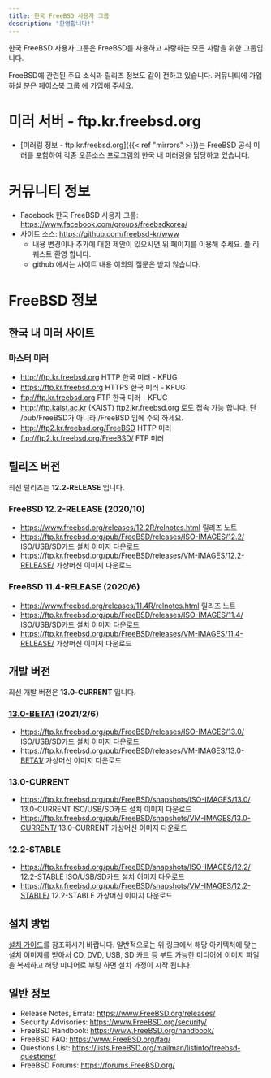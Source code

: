 ```yaml
---
title: 한국 FreeBSD 사용자 그룹
description: "환영합니다!"
---
```


한국 FreeBSD 사용자 그룹은 FreeBSD를 사용하고 사랑하는 모든 사람을 위한 그룹입니다.

FreeBSD에 관련된 주요 소식과 릴리즈 정보도 같이 전하고 있습니다. 커뮤니티에 가입하실 분은 [페이스북 그룹](https://www.facebook.com/groups/freebsdkorea/) 에 가입해 주세요.

# 미러 서버 - ftp.kr.freebsd.org

* [미러링 정보 - ftp.kr.freebsd.org]({{< ref "mirrors" >}})는 FreeBSD 공식 미러를 포함하여 각종 오픈소스 프로그램의 한국 내 미러링을 담당하고 있습니다.

# 커뮤니티 정보

* Facebook 한국 FreeBSD 사용자 그룹: https://www.facebook.com/groups/freebsdkorea/
* 사이트 소스: https://github.com/freebsd-kr/www
  * 내용 변경이나 추가에 대한 제안이 있으시면 위 페이지를 이용해 주세요. 풀 리퀘스트 환영 합니다.
  * github 에서는 사이트 내용 이외의 질문은 받지 않습니다.

# FreeBSD 정보

## 한국 내 미러 사이트

### 마스터 미러

* http://ftp.kr.freebsd.org HTTP 한국 미러 - KFUG
* https://ftp.kr.freebsd.org HTTPS 한국 미러 - KFUG
* ftp://ftp.kr.freebsd.org FTP 한국 미러 - KFUG
* http://ftp.kaist.ac.kr (KAIST) ftp2.kr.freebsd.org 로도 접속 가능 합니다. 단 /pub/FreeBSD가 아니라 /FreeBSD 임에 주의 하세요.
* http://ftp2.kr.freebsd.org/FreeBSD HTTP 미러
* ftp://ftp2.kr.freebsd.org/FreeBSD/ FTP 미러

## 릴리즈 버전

최신 릴리즈는 **12.2-RELEASE** 입니다.

### FreeBSD 12.2-RELEASE (2020/10)

* https://www.freebsd.org/releases/12.2R/relnotes.html 릴리즈 노트
* https://ftp.kr.freebsd.org/pub/FreeBSD/releases/ISO-IMAGES/12.2/ ISO/USB/SD카드 설치 이미지 다운로드
* https://ftp.kr.freebsd.org/pub/FreeBSD/releases/VM-IMAGES/12.2-RELEASE/ 가상머신 이미지 다운로드

### FreeBSD 11.4-RELEASE (2020/6)

* https://www.freebsd.org/releases/11.4R/relnotes.html 릴리즈 노트
* https://ftp.kr.freebsd.org/pub/FreeBSD/releases/ISO-IMAGES/11.4/ ISO/USB/SD카드 설치 이미지 다운로드
* https://ftp.kr.freebsd.org/pub/FreeBSD/releases/VM-IMAGES/11.4-RELEASE/ 가상머신 이미지 다운로드

## 개발 버전

최신 개발 버전은 **13.0-CURRENT** 입니다.​

### [13.0-BETA1](https://lists.freebsd.org/pipermail/freebsd-stable/2021-February/093047.html) (2021/2/6)

* https://ftp.kr.freebsd.org/pub/FreeBSD/releases/ISO-IMAGES/13.0/ ISO/USB/SD카드 설치 이미지 다운로드
* https://ftp.kr.freebsd.org/pub/FreeBSD/releases/VM-IMAGES/13.0-BETA1/ 가상머신 이미지 다운로드

### 13.0-CURRENT

* https://ftp.kr.freebsd.org/pub/FreeBSD/snapshots/ISO-IMAGES/13.0/ 13.0-CURRENT ISO/USB/SD카드 설치 이미지 다운로드
* https://ftp.kr.freebsd.org/pub/FreeBSD/snapshots/VM-IMAGES/13.0-CURRENT/ 13.0-CURRENT 가상머신 이미지 다운로드

### 12.2-STABLE

* https://ftp.kr.freebsd.org/pub/FreeBSD/snapshots/ISO-IMAGES/12.2/ 12.2-STABLE ISO/USB/SD카드 설치 이미지 다운로드
* https://ftp.kr.freebsd.org/pub/FreeBSD/snapshots/VM-IMAGES/12.2-STABLE/ 12.2-STABLE 가상머신 이미지 다운로드

## 설치 방법

[설치 가이드](https://www.freebsd.org/doc/en_US.ISO8859-1/books/handbook/bsdinstall.html)를 참조하시기 바랍니다.
일반적으로는 위 링크에서 해당 아키텍처에 맞는 설치 이미지를 받아서 CD, DVD, USB, SD 카드 등 부트 가능한 미디어에 이미지
파일을 복제하고 해당 미디어로 부팅 하면 설치 과정이 시작 됩니다.​

## 일반 정보

* Release Notes, Errata: https://www.FreeBSD.org/releases/
* Security Advisories: https://www.FreeBSD.org/security/
* FreeBSD Handbook: https://www.FreeBSD.org/handbook/
* FreeBSD FAQ: https://www.FreeBSD.org/faq/
* Questions List: https://lists.FreeBSD.org/mailman/listinfo/freebsd-questions/
* FreeBSD Forums: https://forums.FreeBSD.org/
